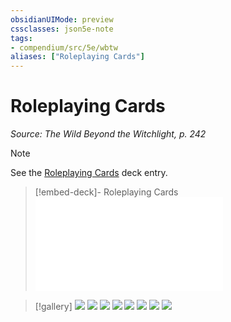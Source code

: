 ```yaml
---
obsidianUIMode: preview
cssclasses: json5e-note
tags:
- compendium/src/5e/wbtw
aliases: ["Roleplaying Cards"]
---
```

# Roleplaying Cards
*Source: The Wild Beyond the Witchlight, p. 242* 

> [!note]
> See the [Roleplaying Cards](Mechanics/decks/roleplaying-cards-wbtw.md) deck entry.

> [!embed-deck]- Roleplaying Cards
> ![Roleplaying Cards](Mechanics/decks/roleplaying-cards-wbtw.md)

> [!gallery]
> ![](https://raw.githubusercontent.com/5etools-mirror-3/5etools-img/main/adventure/WBtW/140-0-09-001.roleplaying-cards.webp#gallery)
> ![](https://raw.githubusercontent.com/5etools-mirror-3/5etools-img/main/adventure/WBtW/140-1-09-002.roleplaying-cards.webp#gallery)
> ![](https://raw.githubusercontent.com/5etools-mirror-3/5etools-img/main/adventure/WBtW/140-2-09-003.roleplaying-cards.webp#gallery)
> ![](https://raw.githubusercontent.com/5etools-mirror-3/5etools-img/main/adventure/WBtW/140-3-09-004.roleplaying-cards.webp#gallery)
> ![](https://raw.githubusercontent.com/5etools-mirror-3/5etools-img/main/adventure/WBtW/140-4-09-005.roleplaying-cards.webp#gallery)
> ![](https://raw.githubusercontent.com/5etools-mirror-3/5etools-img/main/adventure/WBtW/140-5-09-006.roleplaying-cards.webp#gallery)
> ![](https://raw.githubusercontent.com/5etools-mirror-3/5etools-img/main/adventure/WBtW/140-7-09-007.roleplaying-cards.webp#gallery)
> ![](https://raw.githubusercontent.com/5etools-mirror-3/5etools-img/main/adventure/WBtW/140-7-09-008.roleplaying-cards.webp#gallery)